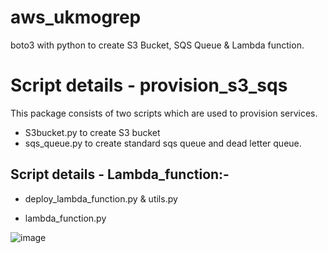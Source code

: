 # aws_ukmogrep

boto3 with python to create S3 Bucket, SQS Queue & Lambda function.

# Script details - provision_s3_sqs
This package consists of two scripts which are used to provision services.
   - S3bucket.py to create S3 bucket
   - sqs_queue.py to create standard sqs queue and dead letter queue.
   

## Script details - Lambda_function:-

- deploy_lambda_function.py & utils.py

- lambda_function.py 




![image](https://user-images.githubusercontent.com/33942737/86693779-97da7280-bfd0-11ea-8062-a98963ddbffb.png)
